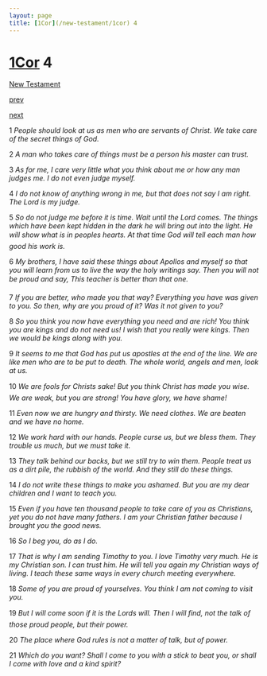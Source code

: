 ```yaml
---
layout: page
title: [1Cor](/new-testament/1cor) 4
---
```


# [1Cor](/new-testament/1cor) 4

[New Testament](/new-testament)


[prev](/new-testament/1cor/1cor-3.html)


[next](/new-testament/1cor/1cor-5.html)

1 _People should look at us as men who are servants of Christ. We take care of the secret things of God._

2 _A man who takes care of things must be a person his master can trust._

3 _As for me, I care very little what you think about me or how any man judges me. I do not even judge myself._

4 _I do not know of anything wrong in me, but that does not say I am right. The Lord is my judge._

5 _So do not judge me before it is time. Wait until the Lord comes. The things which have been kept hidden in the dark he will bring out into the light. He will show what is in peoples hearts. At that time God will tell each man how good his work is._

6 _My brothers, I have said these things about Apollos and myself so that you will learn from us to live the way the holy writings say. Then you will not be proud and say, This teacher is better than that one._

7 _If you are better, who made you that way? Everything you have was given to you. So then, why are you proud of it? Was it not given to you?_

8 _So you think you now have everything you need and are rich! You think you are kings and do not need us! I wish that you really were kings. Then we would be kings along with you._

9 _It seems to me that God has put us apostles at the end of the line. We are like men who are to be put to death. The whole world, angels and men, look at us._

10 _We are fools for Christs sake! But you think Christ has made you wise. We are weak,  but you are strong! You have glory, we have shame!_

11 _Even now we are hungry and thirsty. We need clothes. We are beaten and we have no home._

12 _We work hard with our hands. People curse us, but we bless them. They trouble us much, but we must take it._

13 _They talk behind our backs, but we still try to win them. People treat us as a dirt pile, the rubbish of the world. And they still do these things._

14 _I do not write these things to make you ashamed. But you are my dear children and I want to teach you._

15 _Even if you have ten thousand people to take care of you as Christians, yet you do not have many fathers. I am your Christian father because I brought you the good news._

16 _So I beg you, do as I do._

17 _That is why I am sending Timothy to you. I love Timothy very much. He is my Christian son. I can trust him. He will tell you again my Christian ways of living. I teach these same ways in every church meeting everywhere._

18 _Some of you are proud of yourselves. You think I am not coming to visit you._

19 _But I will come soon if it is the Lords will. Then I will find, not the talk of those proud people, but their power._

20 _The place where God rules is not a matter of talk, but of power._

21 _Which do you want? Shall I come to you with a stick to beat you, or shall I come with love and a kind spirit?_

